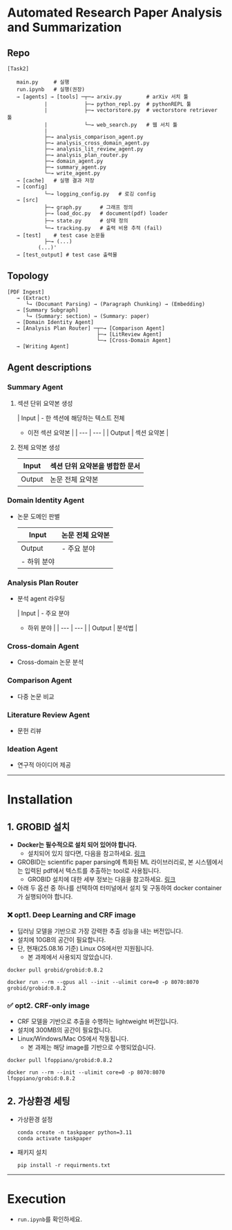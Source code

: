 # Automated Research Paper Analysis and Summarization

## Repo

```
[Task2]
   
   main.py     # 실행
   run.ipynb   # 실행(권장)
   → [agents] → [tools] ─┬─→ arxiv.py        # arXiv 서치 툴
			|			 ├─→ python_repl.py  # pythonREPL 툴
        	|            ├─→ vectorstore.py  # vectorstore retriever 툴
		    |            └─→ web_search.py   # 웹 서치 툴
		    |                
	        ├─→ analysis_comparison_agent.py
		    ├─→ analysis_cross_domain_agent.py
		    ├─→ analysis_lit_review_agent.py
		    ├─→ analysis_plan_router.py
		    ├─→ domain_agent.py
		    ├─→ summary_agent.py
		    └─→ write_agent.py
   → [cache]   # 실행 결과 저장
   → [config]
			└─→ logging_config.py   # 로깅 config
   → [src]
			├─→ graph.py      # 그래프 정의
  		  	├─→ load_doc.py   # document(pdf) loader
	      	├─→ state.py      # 상태 정의
	      	└─→ tracking.py   # 출력 비용 추적 (fail)
   → [test]    # test case 논문들
			├─→ (...)
		  (...)'
   → [test_output] # test case 출력물
```

## Topology

```
[PDF Ingest]
   → (Extract)
      └→ (Documant Parsing) → (Paragraph Chunking) → (Embedding)
   → [Summary Subgraph]
	  └→ (Summary: section) → (Summary: paper)
   → [Domain Identity Agent]
   → [Analysis Plan Router] ─┬─→ [Comparison Agent]
                          	 ├─→ [LitReview Agent]
							 └─→ [Cross-Domain Agent]
   → [Writing Agent]
```

## Agent descriptions

### Summary Agent

1. 섹션 단위 요약본 생성
    
    
    | Input | - 한 섹션에 해당하는 텍스트 전체
    - 이전 섹션 요약본 |
    | --- | --- |
    | Output | 섹션 요약본 |
2. 전체 요약본 생성
    
    
    | Input | 섹션 단위 요약본을 병합한 문서 |
    | --- | --- |
    | Output | 논문 전체 요약본 |

### Domain Identity Agent

- 논문 도메인 판별
    
    
    | Input | 논문 전체 요약본 |
    | --- | --- |
    | Output | - 주요 분야
    - 하위 분야 |

### Analysis Plan Router

- 분석 agent 라우팅
    
    
    | Input | - 주요 분야
    - 하위 분야 |
    | --- | --- |
    | Output | 분석법 |

### Cross-domain Agent

- Cross-domain 논문 분석
    
    

### Comparison Agent

- 다중 논문 비교

### Literature Review Agent

- 문헌 리뷰

### Ideation Agent

- 연구적 아이디어 제공

---

# Installation

## 1. GROBID 설치

- **Docker는 필수적으로 설치 되어 있어야 합니다.**
    - 설치되어 있지 않다면, 다음을 참고하세요. [링크](https://docs.docker.com/get-started/docker-overview/)
- GROBID는 scientific paper parsing에 특화된 ML 라이브러리로, 본 시스템에서는 입력된 pdf에서 텍스트를 추출하는 tool로 사용됩니다.
    - GROBID 설치에 대한 세부 정보는 다음을 참고하세요. [링크](https://grobid.readthedocs.io/en/latest/Grobid-docker/)
- 아래 두 옵션 중 하나를 선택하여 터미널에서 설치 및 구동하여 docker container가 실행되어야 합니다.

### ❌ opt1. **Deep Learning and CRF image**

- 딥러닝 모델을 기반으로 가장 강력한 추출 성능을 내는 버전입니다.
- 설치에 10GB의 공간이 필요합니다.
- 단, 현재(25.08.16 기준) Linux OS에서만 지원됩니다.
    - 본 과제에서 사용되지 않았습니다.

```
docker pull grobid/grobid:0.8.2
```

```
docker run --rm --gpus all --init --ulimit core=0 -p 8070:8070 grobid/grobid:0.8.2
```

### ✅ opt2. **CRF-only image**

- CRF 모델을 기반으로 추출을 수행하는 lightweight 버전입니다.
- 설치에 300MB의 공간이 필요합니다.
- Linux/Windows/Mac OS에서 작동됩니다.
    - 본 과제는 해당 image를 기반으로 수행되었습니다.

```
docker pull lfoppiano/grobid:0.8.2
```

```
docker run --rm --init --ulimit core=0 -p 8070:8070 lfoppiano/grobid:0.8.2
```

## 2. 가상환경 세팅

- 가상환경 설정
    
    ```
    conda create -n taskpaper python=3.11 
    conda activate taskpaper
    ```
    
- 패키지 설치
    
    ```
    pip install -r requirments.txt
    ```
    

---

# Execution

- `run.ipynb`를 확인하세요.
